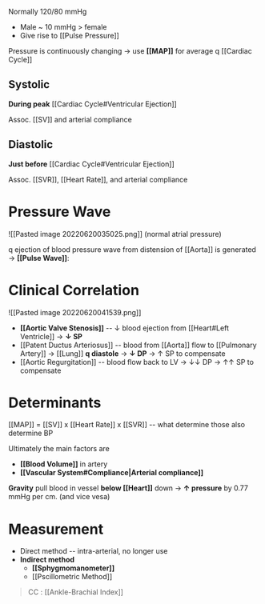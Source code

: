Normally 120/80 mmHg
- Male ~ 10 mmHg > female
- Give rise to [[Pulse Pressure]]

Pressure is continuously changing → use **[[MAP]]** for average q [[Cardiac Cycle]]

## Systolic
**During peak** [[Cardiac Cycle#Ventricular Ejection]]

Assoc. [[SV]] and arterial compliance

## Diastolic
**Just before** [[Cardiac Cycle#Ventricular Ejection]]

Assoc. [[SVR]], [[Heart Rate]], and arterial compliance

# Pressure Wave

![[Pasted image 20220620035025.png]]
(normal atrial pressure)

q ejection of blood pressure wave from distension of [[Aorta]] is generated → **[[Pulse Wave]]**:

# Clinical Correlation

![[Pasted image 20220620041539.png]]

- **[[Aortic Valve Stenosis]]** -- ↓ blood ejection from [[Heart#Left Ventricle]] → **↓ SP**
- [[Patent Ductus Arteriosus]] -- blood from [[Aorta]] flow to [[Pulmonary Artery]] → [[Lung]] **q diastole** → **↓ DP** → ↑ SP to compensate
- [[Aortic Regurgitation]] -- blood flow back to LV → ↓↓ DP → ↑↑ SP to compensate

# Determinants
[[MAP]] = [[SV]] x [[Heart Rate]] x [[SVR]] -- what determine those also determine BP

Ultimately the main factors are
- **[[Blood Volume]]** in artery
- **[[Vascular System#Compliance|Arterial compliance]]**

**Gravity** pull blood in vessel **below [[Heart]]** down → **↑ pressure** by 0.77 mmHg per cm. (and vice vesa)

# Measurement
- Direct method -- intra-arterial, no longer use
- **Indirect method**
	- **[[Sphygmomanometer]]**
	- [[Pscillometric Method]]

> CC : [[Ankle-Brachial Index]]